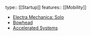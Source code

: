 type:: [[Startup]]
features:: [[Mobility]]

* [Electra Mechanica: Solo](https://electrameccanica.com/)
* [Bowhead](https://bowheadcorp.com/)
* [Accelerated Systems](https://www.acceleratedsystems.com/)
